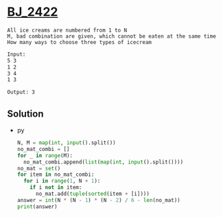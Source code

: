# [BJ_2422](https://acmicpc.net/problem/2422)

```en
All ice creams are numbered from 1 to N
M, bad combination are given, which cannot be eaten at the same time
How many ways to choose three types of icecream
```

```txt
Input:
5 3
1 2
3 4
1 3

Output: 3
```

## Solution

* py

  ```py
  N, M = map(int, input().split())
  no_mat_combi = []
  for _ in range(M):
    no_mat_combi.append(list(map(int, input().split())))
  no_mat = set()
  for item in no_mat_combi:
    for i in range(1, N + 1):
      if i not in item:
        no_mat.add(tuple(sorted(item + [i])))
  answer = int(N * (N - 1) * (N - 2) / 6 - len(no_mat))
  print(answer)
  ```
